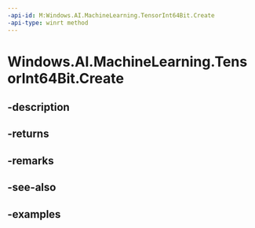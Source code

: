 ```yaml
---
-api-id: M:Windows.AI.MachineLearning.TensorInt64Bit.Create
-api-type: winrt method
---
```


<!-- Method syntax.
public TensorInt64Bit TensorInt64Bit.Create()
-->

# Windows.AI.MachineLearning.TensorInt64Bit.Create

## -description

## -returns

## -remarks

## -see-also

## -examples

